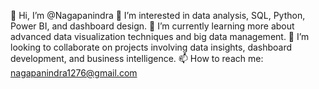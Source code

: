 👋 Hi, I’m @Nagapanindra
👀 I’m interested in data analysis, SQL, Python, Power BI, and dashboard design.
🌱 I’m currently learning more about advanced data visualization techniques and big data management.
💞️ I’m looking to collaborate on projects involving data insights, dashboard development, and business intelligence.
📫 How to reach me: nagapanindra1276@gmail.com



<!---
Nagapanindra/Nagapanindra is a ✨ special ✨ repository because its `README.md` (this file) appears on your GitHub profile.
You can click the Preview link to take a look at your changes.
--->
